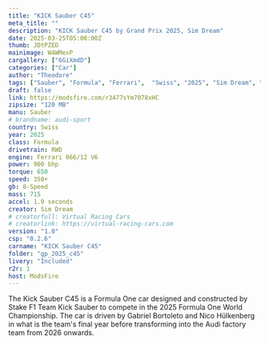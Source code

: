 ```yaml
---
title: "KICK Sauber C45"
meta_title: ""
description: "KICK Sauber C45 by Grand Prix 2025, Sim Dream"
date: 2025-03-25T05:00:00Z
thumb: JDtPZED
mainimage: W4WMexP
cargallery: ["6GiXmdD"]
categories: ["Car"]
author: "Theodore"
tags: ["Sauber", "Formula", "Ferrari",  "Swiss", "2025", "Sim Dream", "F1", "F1 2025"]
draft: false
link: https://modsfire.com/r3477sYm7078xHC
zipsize: "120 MB"
manu: Sauber
# brandname: audi-sport
country: Swiss
year: 2025
class: Formula
drivetrain: RWD
engine: Ferrari 066/12 V6
power: 900 bhp
torque: 650
speed: 350+
gb: 8-Speed
mass: 715
accel: 1.9 seconds
creator: Sim Dream
# creatorfull: Virtual Racing Cars
# creatorlink: https://virtual-racing-cars.com
version: "1.0"
csp: "0.2.6"
carname: "KICK Sauber C45"
folder: "gp_2025_c45"
livery: "Included"
r2r: 1
host: ModsFire
---
```


The Kick Sauber C45 is a Formula One car designed and constructed by Stake F1 Team Kick Sauber to compete in the 2025 Formula One World Championship. The car is driven by Gabriel Bortoleto and Nico Hülkenberg in what is the team's final year before transforming into the Audi factory team from 2026 onwards.